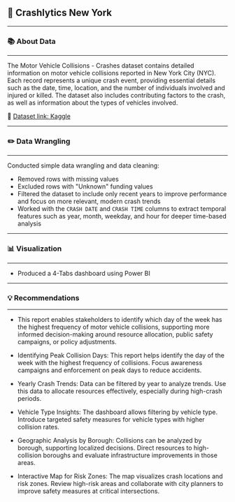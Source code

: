 ## 🚗 Crashlytics New York

---

### 📚 About Data  
---

The Motor Vehicle Collisions - Crashes dataset contains detailed information on motor vehicle collisions reported in New York City (NYC). Each record represents a unique crash event, providing essential details such as the date, time, location, and the number of individuals involved and injured or killed. The dataset also includes contributing factors to the crash, as well as information about the types of vehicles involved.

📍 [Dataset link: Kaggle](https://www.kaggle.com/datasets/saurabhbadole/motor-vehicle-collisions-crashes-in-nyc/data)

---

### ✏️ Data Wrangling  
---

Conducted simple data wrangling and data cleaning:

- Removed rows with missing values  
- Excluded rows with "Unknown" funding values  
- Filtered the dataset to include only recent years to improve performance and focus on more relevant, modern crash trends  
- Worked with the `CRASH DATE` and `CRASH TIME` columns to extract temporal features such as year, month, weekday, and hour for deeper time-based analysis

---

### 📊 Visualization
---

- Produced a 4-Tabs dashboard using Power BI


---

### 💡 Recommendations
---
 
- This report enables stakeholders to identify which day of the week has the highest frequency of motor vehicle collisions, supporting more informed decision-making around resource allocation, public safety campaigns, or policy adjustments.
- Identifying Peak Collision Days: This report helps identify the day of the week with the highest frequency of collisions. Focus awareness campaigns and enforcement on peak days to reduce accidents.

- Yearly Crash Trends: Data can be filtered by year to analyze trends. Use this data to allocate resources effectively, especially during high-crash periods.

- Vehicle Type Insights: The dashboard allows filtering by vehicle type. Introduce targeted safety measures for vehicle types with higher collision rates.

- Geographic Analysis by Borough: Collisions can be analyzed by borough, supporting localized decisions. Direct resources to high-collision boroughs and evaluate infrastructure improvements in those areas.

- Interactive Map for Risk Zones: The map visualizes crash locations and risk zones. Review high-risk areas and collaborate with city planners to improve safety measures at critical intersections.